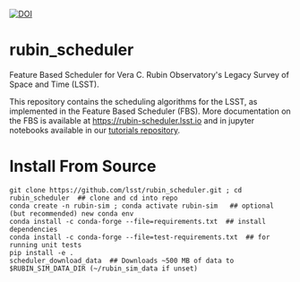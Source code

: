 [![DOI](https://zenodo.org/badge/712606243.svg)](https://zenodo.org/doi/10.5281/zenodo.10076770)


# rubin_scheduler

Feature Based Scheduler for Vera C. Rubin Observatory's Legacy Survey of Space and Time (LSST).

This repository contains the scheduling algorithms for the LSST, as implemented in the Feature Based Scheduler (FBS). More documentation on the FBS is available at https://rubin-scheduler.lsst.io and in jupyter notebooks available in our [tutorials repository](https://github.com/lsst/rubin_sim_notebooks/tree/main/scheduler). 

# Install From Source

```
git clone https://github.com/lsst/rubin_scheduler.git ; cd rubin_scheduler  ## clone and cd into repo
conda create -n rubin-sim ; conda activate rubin-sim   ## optional (but recommended) new conda env
conda install -c conda-forge --file=requirements.txt  ## install dependencies
conda install -c conda-forge --file=test-requirements.txt  ## for running unit tests
pip install -e .
scheduler_download_data  ## Downloads ~500 MB of data to $RUBIN_SIM_DATA_DIR (~/rubin_sim_data if unset)
```

